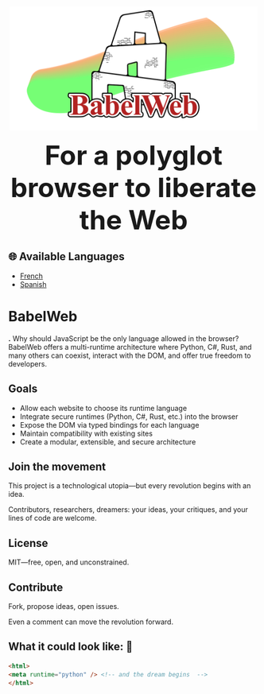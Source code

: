 <p align="center">
  <img src="banner.svg" alt="Logo BabelWeb" width="500" />
  <p align="center">
    <strong style="font-size: 54px">
      For a polyglot browser to liberate the Web
    </strong>
  </p>
</p>

## 🌐 Available Languages
- [French](docs/README-fr.md)
- [Spanish](docs/README-es.md)

# BabelWeb
**.** Why should JavaScript be the only language allowed in the browser? BabelWeb offers a multi-runtime architecture where Python, C#, Rust, and many others can coexist, interact with the DOM, and offer true freedom to developers.

## Goals

- Allow each website to choose its runtime language
- Integrate secure runtimes (Python, C#, Rust, etc.) into the browser
- Expose the DOM via typed bindings for each language
- Maintain compatibility with existing sites
- Create a modular, extensible, and secure architecture

## Join the movement

This project is a technological utopia—but every revolution begins with an idea.

Contributors, researchers, dreamers: your ideas, your critiques, and your lines of code are welcome.

## License

MIT—free, open, and unconstrained.

## Contribute

Fork, propose ideas, open issues.

Even a comment can move the revolution forward.

## What it could look like: :smiling_face_with_three_hearts:
```html
<html>
<meta runtime="python" /> <!-- and the dream begins  -->
</html>
```
